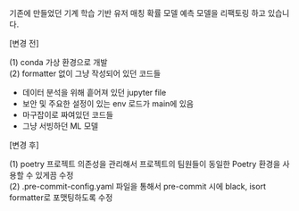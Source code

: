 기존에 만들었던 기계 학습 기반 유저 매칭 확률 모델 예측 모델을 리팩토링 하고 있습니다.

[변경 전]

(1) conda 가상 환경으로 개발  
(2) formatter 없이 그냥 작성되어 있던 코드들

- 데이터 분석을 위해 흩어져 있던 jupyter file
- 보안 및 주요한 설정이 있는 env 로드가 main에 있음
- 마구잡이로 짜여있던 코드들
- 그냥 서빙하던 ML 모델



[변경 후]

(1) poetry 프로젝트 의존성을 관리해서 프로젝트의 팀원들이 동일한 Poetry 환경을 사용할 수 있게끔 수정  
(2) .pre-commit-config.yaml 파일을 통해서 pre-commit 시에 black, isort formatter로 포맷팅하도록 수정
